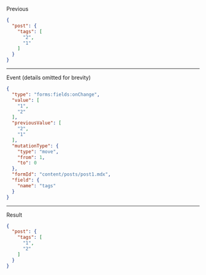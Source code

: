 Previous
```json
{
  "post": {
    "tags": [
      "2",
      "1"
    ]
  }
}
```
---

Event (details omitted for brevity)
```json
{
  "type": "forms:fields:onChange",
  "value": [
    "1",
    "2"
  ],
  "previousValue": [
    "2",
    "1"
  ],
  "mutationType": {
    "type": "move",
    "from": 1,
    "to": 0
  },
  "formId": "content/posts/post1.mdx",
  "field": {
    "name": "tags"
  }
}
```
---

Result
```json
{
  "post": {
    "tags": [
      "1",
      "2"
    ]
  }
}
```